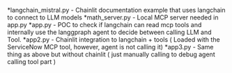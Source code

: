 *langchain_mistral.py - Chainlit documentation example that uses langchain to connect to LLM models
*math_server.py - Local MCP server needed in app.py
*app.py - POC to check if langchain can read mcp tools and internally use the langgpraph agent to decide between calling LLM and Tool.
*app2.py - Chainlit integration to langchain + tools ( Loaded with the ServiceNow MCP tool, however, agent is not calling it)
*app3.py - Same thing as above but without chainlit ( just manually calling to debug agent calling tool part )
